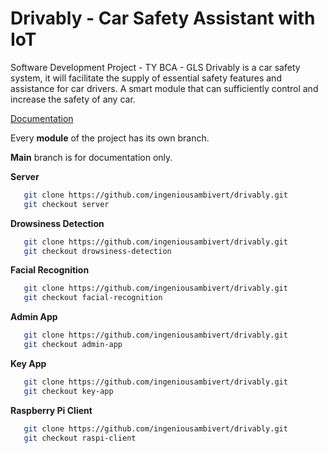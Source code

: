 # Drivably - Car Safety Assistant with IoT
Software Development Project - TY BCA - GLS 
Drivably is a car safety system, it will facilitate the supply of essential safety features and assistance for car drivers. A smart module that can sufficiently control and increase the safety of any car.

[Documentation](https://docs.google.com/document/d/1x1UO4qixu3agEuyd0DjvhxfHhT1m4Ka7UGL-Xs9vXtQ/edit?ts=5f9a4460#)

Every **module** of the project has its own branch. 

 **Main** branch is for documentation only.
 
 **Server**
 ```bash
    git clone https://github.com/ingeniousambivert/drivably.git 
    git checkout server 
```

 **Drowsiness Detection**
 ```bash
    git clone https://github.com/ingeniousambivert/drivably.git 
    git checkout drowsiness-detection 
```

 **Facial Recognition**
 ```bash
    git clone https://github.com/ingeniousambivert/drivably.git
    git checkout facial-recognition 
```

 **Admin App**
 ```bash
    git clone https://github.com/ingeniousambivert/drivably.git 
    git checkout admin-app 
```

 **Key App**
 ```bash
    git clone https://github.com/ingeniousambivert/drivably.git
    git checkout key-app 
```

 **Raspberry Pi Client**
 ```bash
    git clone https://github.com/ingeniousambivert/drivably.git
    git checkout raspi-client
```


